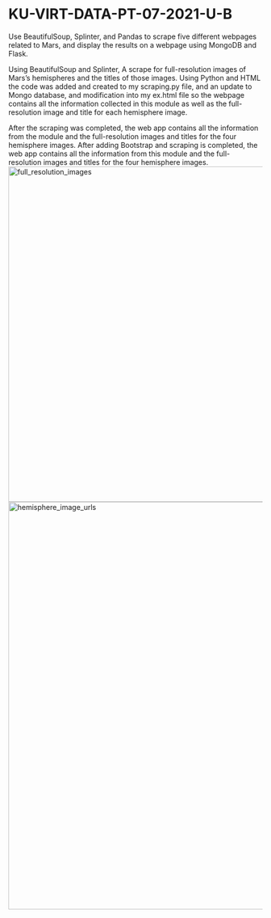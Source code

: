 # KU-VIRT-DATA-PT-07-2021-U-B

Use BeautifulSoup, Splinter, and Pandas to scrape five different webpages related to Mars, and display the results on a webpage using MongoDB and Flask.

Using BeautifulSoup and Splinter, A scrape for full-resolution images of Mars’s hemispheres and the titles of those images. Using Python and HTML the code was added and created to my scraping.py file, and an update to Mongo database, and modification  into my ex.html file so the webpage contains all the information collected in this module as well as the full-resolution image and title for each hemisphere image.

After the scraping was completed, the web app contains all the information from the module and the full-resolution images and titles for the four hemisphere images. After adding Bootstrap and scraping is completed, the web app contains all the information from this module and the full-resolution images and titles for the four hemisphere images. 
<img width="664" alt="full_resolution_images" src="https://user-images.githubusercontent.com/86276329/138372634-93b69333-5169-4404-bd65-d3ce4b8f77a3.png">
<img width="807" alt="hemisphere_image_urls" src="https://user-images.githubusercontent.com/86276329/138372684-94e12179-f360-453b-901a-eb130d350e8e.png">
